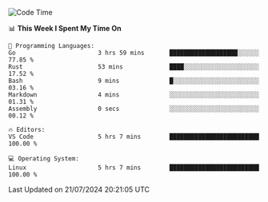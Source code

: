 
<!--START_SECTION:waka-->
![Code Time](http://img.shields.io/badge/Code%20Time-711%20hrs%208%20mins-blue)

📊 **This Week I Spent My Time On** 

```text
💬 Programming Languages: 
Go                       3 hrs 59 mins       ███████████████████░░░░░░   77.85 % 
Rust                     53 mins             ████░░░░░░░░░░░░░░░░░░░░░   17.52 % 
Bash                     9 mins              █░░░░░░░░░░░░░░░░░░░░░░░░   03.16 % 
Markdown                 4 mins              ░░░░░░░░░░░░░░░░░░░░░░░░░   01.31 % 
Assembly                 0 secs              ░░░░░░░░░░░░░░░░░░░░░░░░░   00.12 % 

🔥 Editors: 
VS Code                  5 hrs 7 mins        █████████████████████████   100.00 % 

💻 Operating System: 
Linux                    5 hrs 7 mins        █████████████████████████   100.00 % 
```


 Last Updated on 21/07/2024 20:21:05 UTC
<!--END_SECTION:waka-->
